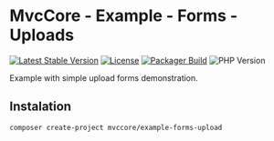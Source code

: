 # MvcCore - Example - Forms - Uploads

[![Latest Stable Version](https://img.shields.io/badge/Stable-v5.2.0-brightgreen.svg?style=plastic)](https://github.com/mvccore/example-forms/releases)
[![License](https://img.shields.io/badge/License-BSD%203-brightgreen.svg?style=plastic)](https://mvccore.github.io/docs/mvccore/5.0.0/LICENSE.md)
[![Packager Build](https://img.shields.io/badge/Packager%20Build-passing-brightgreen.svg?style=plastic)](https://github.com/mvccore/packager)
![PHP Version](https://img.shields.io/badge/PHP->=5.4-brightgreen.svg?style=plastic)

Example with simple upload forms demonstration.

## Instalation
```shell
composer create-project mvccore/example-forms-upload
```

